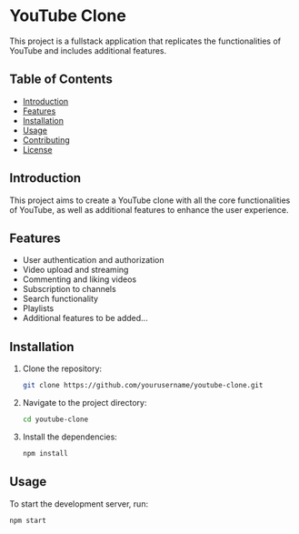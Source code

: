 # YouTube Clone

This project is a fullstack application that replicates the functionalities of YouTube and includes additional features.

## Table of Contents

- [Introduction](#introduction)
- [Features](#features)
- [Installation](#installation)
- [Usage](#usage)
- [Contributing](#contributing)
- [License](#license)

## Introduction

This project aims to create a YouTube clone with all the core functionalities of YouTube, as well as additional features to enhance the user experience.

## Features

- User authentication and authorization
- Video upload and streaming
- Commenting and liking videos
- Subscription to channels
- Search functionality
- Playlists
- Additional features to be added...

## Installation

1. Clone the repository:
    ```sh
    git clone https://github.com/yourusername/youtube-clone.git
    ```
2. Navigate to the project directory:
    ```sh
    cd youtube-clone
    ```
3. Install the dependencies:
    ```sh
    npm install
    ```

## Usage

To start the development server, run:
```sh
npm start